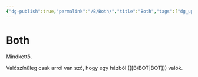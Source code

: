 ```yaml
---
{"dg-publish":true,"permalink":"/B/Both/","title":"Both","tags":["dg_uploaded"],"created":"2023-11-21T10:03","updated":"2023-11-21T10:03"}
---
```



# Both

Mindkettő.  
 
Valószínűleg csak arról van szó, hogy egy házból ([[B/BOT\|BOT]]) valók.  